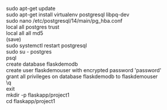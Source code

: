 sudo apt-get update<br>
sudo apt-get install virtualenv postgresql libpq-dev<br>
sudo nano /etc/postgresql/14/main/pg_hba.conf<br>
local all   postgres    trust<br>
local all   all         md5<br>
(save)<br>
sudo systemctl restart postgresql<br>
sudo su - postgres<br>
psql<br>
create database flaskdemodb<br>
create user flaskdemouser with encrypted password 'password'<br>
grant all privileges on database flaskdemodb to flaskdemouser<br>
\q<br>
exit<br>
mkdir -p flaskapp/project1<br>
cd flaskapp/project1<br>

